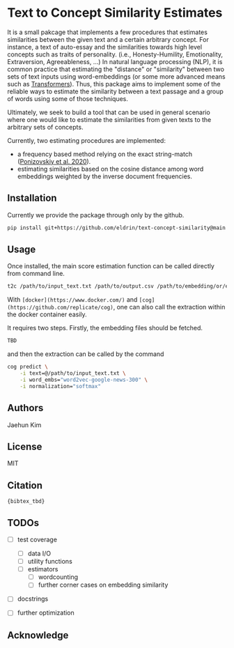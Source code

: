# Text to Concept Similarity Estimates

It is a small pakcage that implements a few procedures that estimates similarities between the given text and a certain arbitrary concept. For instance, a text of auto-essay and the similarities towards high level concepts such as traits of personality. (i.e., Honesty-Humility, Emotionality, Extraversion, Agreeableness, ...) In natural language processing (NLP), it is common practice that estimating the "distance" or "similarity" between two sets of text inputs using word-embeddings (or some more advanced means such as [Transformers](https://en.wikipedia.org/wiki/Transformer_(machine_learning_model))). Thus, this package aims to implement some of the reliable ways to estimate the similarity between a text passage and a group of words using some of those techniques.

Ultimately, we seek to build a tool that can be used in general scenario where one would like to estimate the similarities from given texts to the arbitrary sets of concepts.

Currently, two estimating procedures are implemented:

- a frequency based method relying on the exact string-match ([Ponizovskiy et al. 2020](https://onlinelibrary.wiley.com/doi/full/10.1002/per.2294)).
- estimating similarities based on the cosine distance among word embeddings weighted by the inverse document frequencies.


## Installation

Currently we provide the package through only by the github.

```bash
pip install git+https://github.com/eldrin/text-concept-similarity@main
```


## Usage

Once installed, the main score estimation function can be called directly from command line.

```bash
t2c /path/to/input_text.txt /path/to/output.csv /path/to/embedding/or/embedding_name/
```

With `[docker](https://www.docker.com/)` and `[cog](https://github.com/replicate/cog)`, one can also call the extraction within the docker container easily.

It requires two steps. Firstly, the embedding files should be fetched.

```bash
TBD
```

and then the extraction can be called by the command

```bash
cog predict \
    -i text=@/path/to/input_text.txt \
    -i word_embs="word2vec-google-news-300" \
    -i normalization="softmax" 
```

## Authors

Jaehun Kim


## License

MIT


## Citation

```
{bibtex_tbd}
```

## TODOs

- [ ] test coverage
  - [ ] data I/O
  - [ ] utility functions
  - [ ] estimators
    - [ ] wordcounting
    - [ ] further corner cases on embedding similarity
- [ ] docstrings
- [ ] further optimization


## Acknowledge
